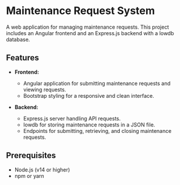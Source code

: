 # Maintenance Request System

A web application for managing maintenance requests. This project includes an Angular frontend and an Express.js backend with a lowdb database.

## Features

- **Frontend:**
  - Angular application for submitting maintenance requests and viewing requests.
  - Bootstrap styling for a responsive and clean interface.
  
- **Backend:**
  - Express.js server handling API requests.
  - lowdb for storing maintenance requests in a JSON file.
  - Endpoints for submitting, retrieving, and closing maintenance requests.

## Prerequisites

- Node.js (v14 or higher)
- npm or yarn
